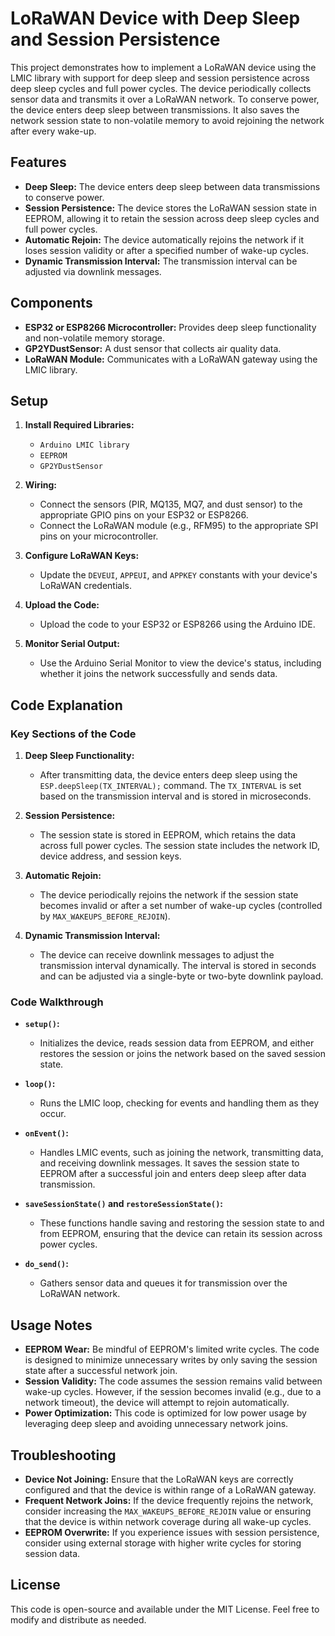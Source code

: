# LoRaWAN Device with Deep Sleep and Session Persistence

This project demonstrates how to implement a LoRaWAN device using the LMIC library with support for deep sleep and session persistence across deep sleep cycles and full power cycles. The device periodically collects sensor data and transmits it over a LoRaWAN network. To conserve power, the device enters deep sleep between transmissions. It also saves the network session state to non-volatile memory to avoid rejoining the network after every wake-up.

## Features

- **Deep Sleep:** The device enters deep sleep between data transmissions to conserve power.
- **Session Persistence:** The device stores the LoRaWAN session state in EEPROM, allowing it to retain the session across deep sleep cycles and full power cycles.
- **Automatic Rejoin:** The device automatically rejoins the network if it loses session validity or after a specified number of wake-up cycles.
- **Dynamic Transmission Interval:** The transmission interval can be adjusted via downlink messages.

## Components

- **ESP32 or ESP8266 Microcontroller:** Provides deep sleep functionality and non-volatile memory storage.
- **GP2YDustSensor:** A dust sensor that collects air quality data.
- **LoRaWAN Module:** Communicates with a LoRaWAN gateway using the LMIC library.

## Setup

1. **Install Required Libraries:**
   - `Arduino LMIC library`
   - `EEPROM`
   - `GP2YDustSensor`

2. **Wiring:**
   - Connect the sensors (PIR, MQ135, MQ7, and dust sensor) to the appropriate GPIO pins on your ESP32 or ESP8266.
   - Connect the LoRaWAN module (e.g., RFM95) to the appropriate SPI pins on your microcontroller.

3. **Configure LoRaWAN Keys:**
   - Update the `DEVEUI`, `APPEUI`, and `APPKEY` constants with your device's LoRaWAN credentials.

4. **Upload the Code:**
   - Upload the code to your ESP32 or ESP8266 using the Arduino IDE.

5. **Monitor Serial Output:**
   - Use the Arduino Serial Monitor to view the device's status, including whether it joins the network successfully and sends data.

## Code Explanation

### Key Sections of the Code

1. **Deep Sleep Functionality:**
   - After transmitting data, the device enters deep sleep using the `ESP.deepSleep(TX_INTERVAL);` command. The `TX_INTERVAL` is set based on the transmission interval and is stored in microseconds.

2. **Session Persistence:**
   - The session state is stored in EEPROM, which retains the data across full power cycles. The session state includes the network ID, device address, and session keys.

3. **Automatic Rejoin:**
   - The device periodically rejoins the network if the session state becomes invalid or after a set number of wake-up cycles (controlled by `MAX_WAKEUPS_BEFORE_REJOIN`).

4. **Dynamic Transmission Interval:**
   - The device can receive downlink messages to adjust the transmission interval dynamically. The interval is stored in seconds and can be adjusted via a single-byte or two-byte downlink payload.

### Code Walkthrough

- **`setup()`:**
  - Initializes the device, reads session data from EEPROM, and either restores the session or joins the network based on the saved session state.

- **`loop()`:**
  - Runs the LMIC loop, checking for events and handling them as they occur.

- **`onEvent()`:**
  - Handles LMIC events, such as joining the network, transmitting data, and receiving downlink messages. It saves the session state to EEPROM after a successful join and enters deep sleep after data transmission.

- **`saveSessionState()` and `restoreSessionState()`:**
  - These functions handle saving and restoring the session state to and from EEPROM, ensuring that the device can retain its session across power cycles.

- **`do_send()`:**
  - Gathers sensor data and queues it for transmission over the LoRaWAN network.

## Usage Notes

- **EEPROM Wear:** Be mindful of EEPROM's limited write cycles. The code is designed to minimize unnecessary writes by only saving the session state after a successful network join.
- **Session Validity:** The code assumes the session remains valid between wake-up cycles. However, if the session becomes invalid (e.g., due to a network timeout), the device will attempt to rejoin automatically.
- **Power Optimization:** This code is optimized for low power usage by leveraging deep sleep and avoiding unnecessary network joins.

## Troubleshooting

- **Device Not Joining:** Ensure that the LoRaWAN keys are correctly configured and that the device is within range of a LoRaWAN gateway.
- **Frequent Network Joins:** If the device frequently rejoins the network, consider increasing the `MAX_WAKEUPS_BEFORE_REJOIN` value or ensuring that the device is within network coverage during all wake-up cycles.
- **EEPROM Overwrite:** If you experience issues with session persistence, consider using external storage with higher write cycles for storing session data.

## License

This code is open-source and available under the MIT License. Feel free to modify and distribute as needed.
